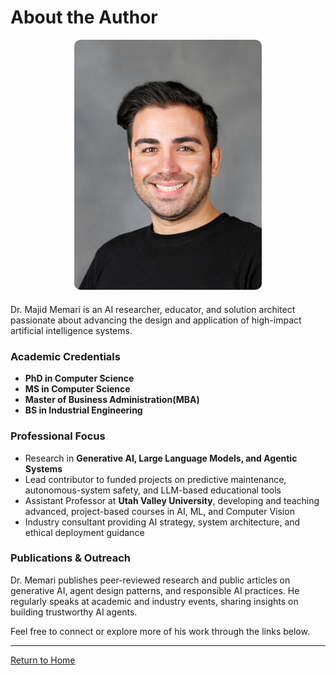# About the Author

<div style="text-align: center; margin-bottom: 20px;">
  <img src="./majid_memari_profile.png" alt="Dr. Majid Memari" width="300" style="border-radius: 10px;">
</div>

Dr. Majid Memari is an AI researcher, educator, and solution architect passionate about advancing the design and application of high-impact artificial intelligence systems.

### Academic Credentials

- **PhD in Computer Science**
- **MS in Computer Science**
- **Master of Business Administration(MBA)**
- **BS in Industrial Engineering**

### Professional Focus

- Research in **Generative AI, Large Language Models, and Agentic Systems**
- Lead contributor to funded projects on predictive maintenance, autonomous-system safety, and LLM-based educational tools
- Assistant Professor at **Utah Valley University**, developing and teaching advanced, project-based courses in AI, ML, and Computer Vision
- Industry consultant providing AI strategy, system architecture, and ethical deployment guidance

### Publications & Outreach

Dr. Memari publishes peer-reviewed research and public articles on generative AI, agent design patterns, and responsible AI practices. He regularly speaks at academic and industry events, sharing insights on building trustworthy AI agents.

Feel free to connect or explore more of his work through the links below.

---

[Return to Home](index.md) 